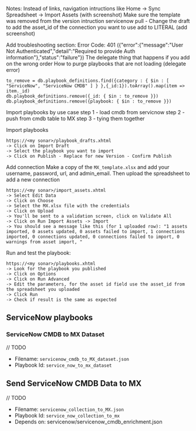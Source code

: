 Notes:
Instead of links, navigation intructions like Home -> Sync Spreadsheet -> Import Assets (with screenshot)
Make sure the template was removed from the version
intruction servicenow pull - Change the draft to add the asset_id of the connection you want to use add to LITERAL (add screenshot)

Add troubleshooting section:
Error Code: 401 ({"error":{"message":"User Not Authenticated","detail":"Required to provide Auth information"},"status":"failure"})
The delegate thing that happens if you add on the wrong order
How to purge playbooks that are not loading (delegate error)
```
to_remove = db.playbook_definitions.find({category : { $in : [ "ServiceNow", "ServiceNow CMDB" ] } },{_id:1}).toArray().map(item => item._id)
db.playbook_definitions.remove({_id: { $in : to_remove }})
db.playbook_definitions.remove({playbook: { $in : to_remove }})
```

Import playbooks by use case
step 1 - load cmdb from servicnow
step 2 - push from cmdb table to MX
step 3 - tying them together

Import playbooks
```
https://<my sonar>/playbook_drafts.xhtml
-> Click on Import Draft
-> Select the playbook you want to import
-> Click on Publish - Replace for new Version - Confirm Publish
```

Add connection
Make a copy of the `MX_template.xlsx` and add your username, password, url, and admin_email. Then upload the spreadsheet to add a new connection
```
https://<my sonar>/import_assets.xhtml
-> Select Edit Data
-> Click on Choose
-> Select the MX.xlsx file with the credentials
-> Click on Upload
-> You'll be sent to a validation screen, click on Validate All
-> Click on Run Import Assets -> Import
-> You should see a message like this (for 1 uploaded row): "1 assets imported, 0 assets updated, 0 assets failed to import, 1 connections imported, 0 connections updated, 0 connections failed to import, 0 warnings from asset import, "
```

Run and test the playbook:
```
https://<my sonar>/playbooks.xhtml
-> Look for the playbook you published
-> Click on Options
-> Click on Run Advanced
-> Edit the parameters, for the asset id field use the asset_id from the spreadsheet you uploaded 
-> Click Run
-> Check if result is the same as expected
```

## ServiceNow playbooks

### ServiceNow CMDB to MX Dataset

// TODO

- Filename: `servicenow_cmdb_to_MX_dataset.json`
- Playbook Id: `service_now_to_mx_dataset`

## Send ServiceNow CMDB Data to MX

// TODO 

- Filename: `servicenow_collection_to_MX.json`
- Playbook Id: `service_now_collection_to_mx`
- Depends on: servicenow/servicenow_cmdb_enrichment.json
